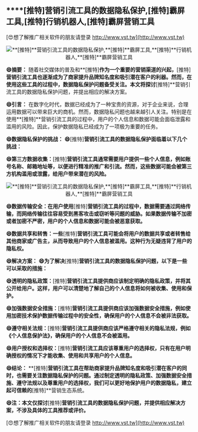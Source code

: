 ## ****[推特]**营销引流工具的数据隐私保护,**[推特]**霸屏工具,**[推特]**行销机器人,**[推特]**霸屏营销工具**

[😍想了解推广相关软件的朋友请登录 http://www.vst.tw](http://www.vst.tw)

 <center><img src="https://vst.tw/MP4/tuiguang/png/6.png" alt="**[推特]**营销引流工具的数据隐私保护,**[推特]**霸屏工具,**[推特]**行销机器人,**[推特]**霸屏营销工具"></center>

**😄摘要：**
随着社交媒体的普及和**[推特]**作为一个重要的营销渠道的兴起，**[推特]**营销引流工具也逐渐成为了商家提升品牌知名度和吸引潜在客户的利器。然而，在使用这些工具的过程中，数据隐私保护问题备受关注。本文将探讨**[推特]**营销引流工具的数据隐私保护问题，并提出相应的解决方案。

**😄引言：**
在数字化时代，数据已经成为了一种宝贵的资源，对于企业来说，合理运用数据可以带来巨大的商机。然而，数据隐私问题也越来越引人关注。特别是在使用**[推特]**营销引流工具的过程中，用户的个人信息和数据可能会面临泄露和滥用的风险。因此，保护数据隐私已经成为了一项极为重要的任务。

**😄数据隐私保护的挑战：**
**😄**[推特]**营销引流工具的数据隐私保护面临着以下几个挑战：**

**😄第三方数据收集：**[推特]**营销引流工具通常需要用户提供一些个人信息，例如账号名称、邮箱地址等，以便进行精准的推广和引流。然而，这些数据可能会被第三方机构滥用或泄露，给用户带来潜在的风险。**

 <center><img src="https://vst.tw/MP4/tuiguang/png/7.png" alt="**[推特]**营销引流工具的数据隐私保护,**[推特]**霸屏工具,**[推特]**行销机器人,**[推特]**霸屏营销工具"></center>

**😄数据传输安全：在用户使用**[推特]**营销引流工具的过程中，数据需要通过网络传输，而网络传输往往容易受到黑客攻击或窃听等问题的威胁。如果数据传输不加密或者加密不严密，用户的个人信息和数据可能会被恶意获取。**

**😄数据共享和转售：一些**[推特]**营销引流工具可能会将用户的数据共享或者转售给其他商家或广告主，从而导致用户的个人信息被滥用。这种行为无疑违背了用户的隐私权。**

**😄解决方案：**
**😄为了解决**[推特]**营销引流工具的数据隐私保护问题，以下是一些可以采取的措施：**

**😄透明的隐私政策：**[推特]**营销引流工具提供商应该制定明确的隐私政策，并将其公开给用户。这样，用户可以清楚地了解自己的个人信息将如何被收集、使用和保护。**

**😄加强数据安全措施：**[推特]**营销引流工具提供商应该加强数据安全措施，例如使用加密技术保护数据传输过程中的安全性，确保用户的个人信息不会被非法获取。**

**😄遵守相关法规：**[推特]**营销引流工具提供商应该严格遵守相关的隐私法规，例如《个人信息保护法》，确保用户的个人信息不会被滥用。**

**😄用户授权和选择权：**[推特]**营销引流工具应该尊重用户的选择权，只有在用户明确授权的情况下才能收集、使用和共享用户的个人信息。**

**😄结论：**
**[推特]**营销引流工具在帮助商家提升品牌知名度和吸引潜在客户的同时，也需要关注数据隐私保护的问题。通过制定透明的隐私政策、加强数据安全措施、遵守法规以及尊重用户的选择权，我们可以更好地保护用户的数据隐私，建立起可信赖的**[推特]**营销生态系统。

**😄注：本文仅探讨**[推特]**营销引流工具的数据隐私保护问题，并提供相应解决方案，不涉及具体的工具推荐或评价。**

[😍想了解推广相关软件的朋友请登录 http://www.vst.tw](http://www.vst.tw)



